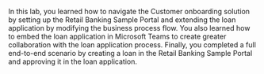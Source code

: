 In this lab, you learned how to navigate the Customer onboarding solution by setting up the Retail Banking Sample Portal and extending the loan application by modifying the business process flow. You also learned how to embed the loan application in Microsoft Teams to create greater collaboration with the loan application process. Finally, you completed a full end-to-end scenario by creating a loan in the Retail Banking Sample Portal and approving it in the loan application.
